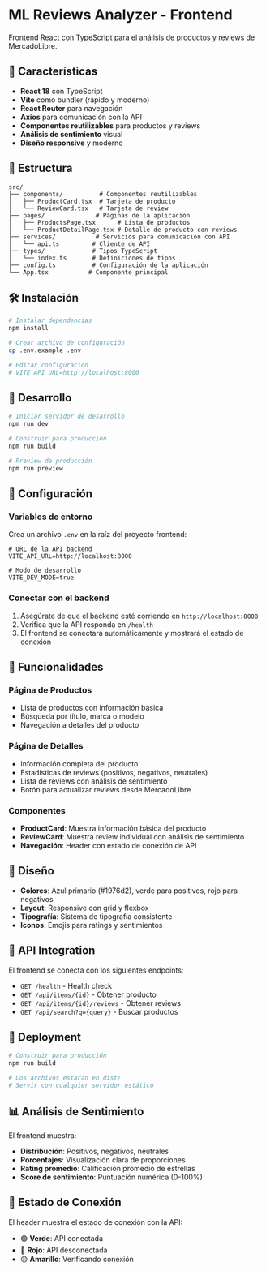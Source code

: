 # ML Reviews Analyzer - Frontend

Frontend React con TypeScript para el análisis de productos y reviews de MercadoLibre.

## 🚀 Características

- **React 18** con TypeScript
- **Vite** como bundler (rápido y moderno)
- **React Router** para navegación
- **Axios** para comunicación con la API
- **Componentes reutilizables** para productos y reviews
- **Análisis de sentimiento** visual
- **Diseño responsive** y moderno

## 📁 Estructura

```
src/
├── components/          # Componentes reutilizables
│   ├── ProductCard.tsx  # Tarjeta de producto
│   └── ReviewCard.tsx   # Tarjeta de review
├── pages/              # Páginas de la aplicación
│   ├── ProductsPage.tsx      # Lista de productos
│   └── ProductDetailPage.tsx # Detalle de producto con reviews
├── services/           # Servicios para comunicación con API
│   └── api.ts         # Cliente de API
├── types/             # Tipos TypeScript
│   └── index.ts       # Definiciones de tipos
├── config.ts          # Configuración de la aplicación
└── App.tsx           # Componente principal
```

## 🛠️ Instalación

```bash
# Instalar dependencias
npm install

# Crear archivo de configuración
cp .env.example .env

# Editar configuración
# VITE_API_URL=http://localhost:8000
```

## 🚀 Desarrollo

```bash
# Iniciar servidor de desarrollo
npm run dev

# Construir para producción
npm run build

# Preview de producción
npm run preview
```

## 🔧 Configuración

### Variables de entorno

Crea un archivo `.env` en la raíz del proyecto frontend:

```env
# URL de la API backend
VITE_API_URL=http://localhost:8000

# Modo de desarrollo
VITE_DEV_MODE=true
```

### Conectar con el backend

1. Asegúrate de que el backend esté corriendo en `http://localhost:8000`
2. Verifica que la API responda en `/health`
3. El frontend se conectará automáticamente y mostrará el estado de conexión

## 📱 Funcionalidades

### Página de Productos
- Lista de productos con información básica
- Búsqueda por título, marca o modelo
- Navegación a detalles del producto

### Página de Detalles
- Información completa del producto
- Estadísticas de reviews (positivos, negativos, neutrales)
- Lista de reviews con análisis de sentimiento
- Botón para actualizar reviews desde MercadoLibre

### Componentes
- **ProductCard**: Muestra información básica del producto
- **ReviewCard**: Muestra review individual con análisis de sentimiento
- **Navegación**: Header con estado de conexión de API

## 🎨 Diseño

- **Colores**: Azul primario (#1976d2), verde para positivos, rojo para negativos
- **Layout**: Responsive con grid y flexbox
- **Tipografía**: Sistema de tipografía consistente
- **Iconos**: Emojis para ratings y sentimientos

## 🔌 API Integration

El frontend se conecta con los siguientes endpoints:

- `GET /health` - Health check
- `GET /api/items/{id}` - Obtener producto
- `GET /api/items/{id}/reviews` - Obtener reviews
- `GET /api/search?q={query}` - Buscar productos

## 🚀 Deployment

```bash
# Construir para producción
npm run build

# Los archivos estarán en dist/
# Servir con cualquier servidor estático
```

## 📊 Análisis de Sentimiento

El frontend muestra:
- **Distribución**: Positivos, negativos, neutrales
- **Porcentajes**: Visualización clara de proporciones
- **Rating promedio**: Calificación promedio de estrellas
- **Score de sentimiento**: Puntuación numérica (0-100%)

## 🔄 Estado de Conexión

El header muestra el estado de conexión con la API:
- 🟢 **Verde**: API conectada
- 🔴 **Rojo**: API desconectada
- 🟡 **Amarillo**: Verificando conexión